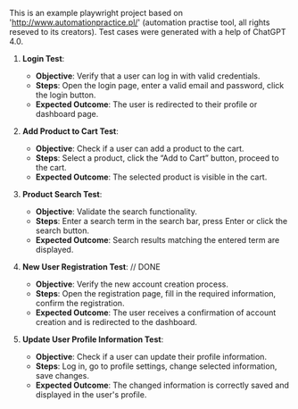 This is an example playwright project based on 'http://www.automationpractice.pl/' (automation practise tool, all rights reseved to its creators).
Test cases were generated with a help of ChatGPT 4.0.

1. **Login Test**:
   - **Objective**: Verify that a user can log in with valid credentials.
   - **Steps**: Open the login page, enter a valid email and password, click the login button.
   - **Expected Outcome**: The user is redirected to their profile or dashboard page.

2. **Add Product to Cart Test**:
   - **Objective**: Check if a user can add a product to the cart.
   - **Steps**: Select a product, click the “Add to Cart” button, proceed to the cart.
   - **Expected Outcome**: The selected product is visible in the cart.

3. **Product Search Test**:
   - **Objective**: Validate the search functionality.
   - **Steps**: Enter a search term in the search bar, press Enter or click the search button.
   - **Expected Outcome**: Search results matching the entered term are displayed.

4. **New User Registration Test**: // DONE
   - **Objective**: Verify the new account creation process.
   - **Steps**: Open the registration page, fill in the required information, confirm the registration.
   - **Expected Outcome**: The user receives a confirmation of account creation and is redirected to the dashboard.

5. **Update User Profile Information Test**:
   - **Objective**: Check if a user can update their profile information.
   - **Steps**: Log in, go to profile settings, change selected information, save changes.
   - **Expected Outcome**: The changed information is correctly saved and displayed in the user's profile.

